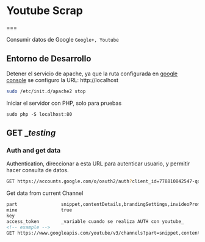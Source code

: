 # Youtube Scrap
===

Consumir datos de Google `Google+, Youtube`

## Entorno de Desarrollo

Detener el servicio de apache, ya que la ruta configurada en [google console](https://console.developers.google.com/) se configuro la URL: http://localhost
``` bash
sudo /etc/init.d/apache2 stop
```

Iniciar el servidor con PHP, solo para pruebas
``` shell
sudo php -S localhost:80
```

## GET __testing_

### Auth and get data

Authentication, direccionar a esta URL para autenticar usuario, y permitir
hacer consulta de datos.
``` bash
GET https://accounts.google.com/o/oauth2/auth?client_id=778810842547-qqvoic08gga7plchr8ska7tsr5urj0d3.apps.googleusercontent.com&redirect_uri=http%3A%2F%2Flocalhost&scope=https://www.googleapis.com/auth/youtube&response_type=token
```

Get data from current Channel
``` html
part				snippet,contentDetails,brandingSettings,invideoPromotion
mine				true
key					
access_token		_variable cuando se realiza AUTH con youtube_
<!-- example -->
GET https://www.googleapis.com/youtube/v3/channels?part=snippet,contentDetails,brandingSettings,invideoPromotion&mine=true&key=AIzaSyAYsa0ljjyuQwSX1LQDwQ1WRlXiBVCwOKI&access_token=ya29.lgJVK0xoA7Lq_n3mfgGIf4DevEROHXcch_nV1tNtN8cVRIyZqpoxOjH-naUjDuPOuA
```
